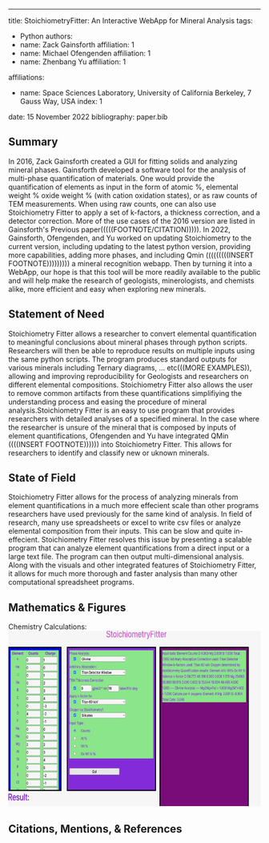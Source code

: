 ---
title: StoichiometryFitter: An Interactive WebApp for Mineral Analysis
tags:
  - Python
authors:
  - name: Zack Gainsforth
    affiliation: 1
  - name: Michael Ofengenden
    affiliation: 1
  - name: Zhenbang Yu
    affiliation: 1
    
affiliations:
 - name: Space Sciences Laboratory, University of California Berkeley, 7 Gauss Way, USA
   index: 1

date: 15 November 2022
bibliography: paper.bib

## Summary
In 2016, Zack Gainsforth created a GUI for fitting solids and analyzing mineral phases. Gainsforth developed a software tool for the analysis of multi-phase quantification of materials. One would provide the quantification of elements as input in the form of atomic %, elemental weight % oxide weight % (with cation oxidation states), or as raw counts of TEM measurements. When using raw counts, one can also use Stoichiometry Fitter to apply a set of k-factors, a thickness correction, and a detector correction. More of the use cases of the 2016 version are listed in Gainsforth's Previous paper(((((FOOTNOTE/CITATION))))). 
In 2022, Gainsforth, Ofengenden, and Yu worked on updating Stoichiometry to the current version, including updating to the latest python version, providing more capabilities, adding more phases, and including Qmin (((((((((INSERT FOOTNOTE))))))))) a mineral recognition webapp. Then by turning it into a WebApp, our hope is that this tool will be more readily available to the public and will help make the research of geologists, minerologists, and chemists alike, more efficient and easy when exploring new minerals. 


## Statement of Need
Stoichiometry Fitter allows a researcher to convert elemental quantification to meaningful conclusions about mineral phases through python scripts. Researchers will then be able to reproduce results on multiple inputs using the same python scripts. The program produces standard outputs for various minerals including Ternary diagrams, ... etc(((MORE EXAMPLES)), allowing and improving reproducibility for Geologists and researchers on different elemental compositions. Stoichiometry Fitter also allows the user to remove common artifacts from these quantifications simplifiying the understanding process and easing the procedure of mineral analysis.Stoichiometry Fitter is an easy to use program that provides researchers with detailed analyses of a specified mineral. In the case where the researcher is unsure of the mineral that is composed by inputs of element quantifications, Ofengenden and Yu have integrated QMin ((((INSERT FOOTNOTE)))))) into Stoichiometry Fitter. This allows for researchers to identify and classify new or uknown minerals. 

## State of Field
Stoichiometry Fitter allows for the process of analyzing minerals from element quantifications in a much more effecient scale than other programs researchers have used previously for the same kind of analysis. In field of research, many use spreadsheets or excel to write csv files or analyze elemental composition from their inputs. This can be slow and quite in-effecient. Stoichiometry Fitter resolves this issue by presenting a scalable program that can analyze element quantifications from a direct input or a large text file. The program can then output multi-dimensional analysis. Along with the visuals and other integrated features of Stoichiometry Fitter, it allows for much more thorough and faster analysis than many other computational spreadsheet programs.

## Mathematics & Figures
Chemistry Calculations:
<img src="PNGimage.jpg" width="700" height="350">
## Citations, Mentions, & References
